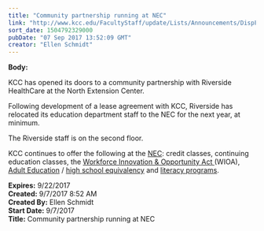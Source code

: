```yaml
---
title: "​Community partnership running at NEC"
link: "http://www.kcc.edu/FacultyStaff/update/Lists/Announcements/DispForm.aspx?ID=2503"
sort_date: 1504792329000
pubDate: "07 Sep 2017 13:52:09 GMT"
creator: "Ellen Schmidt"
---
```


<div><b>Body:</b> <div class="ExternalClass2626C2D8CF214E52938988864BF0B2AC"><p>KCC has opened its doors to a community partnership with Riverside HealthCare at the North Extension Center.</p>
<p>Following development of a lease agreement with KCC, Riverside has relocated its education department staff to the NEC for the next year, at minimum.</p>
<p>The Riverside staff is on the second floor. </p>
<p>KCC continues to offer the following at the <a href="/nec">NEC</a>: credit classes, continuing education classes, the <a href="/wioa/Pages/default.aspx">Workforce Innovation &amp; Opportunity Act </a>(WIOA), <a href="/future/gedbasics/adulted/Pages/default.aspx">Adult Education</a> / <a href="/future/gedbasics/ged/Pages/GEDprepclasses.aspx">high school equivalency</a> and <a href="/future/gedbasics/literacy/Pages/literacy.aspx">literacy programs</a>.</p></div></div>
<div><b>Expires:</b> 9/22/2017</div>
<div><b>Created:</b> 9/7/2017 8:52 AM</div>
<div><b>Created By:</b> Ellen Schmidt</div>
<div><b>Start Date:</b> 9/7/2017</div>
<div><b>Title:</b> ​Community partnership running at NEC</div>
